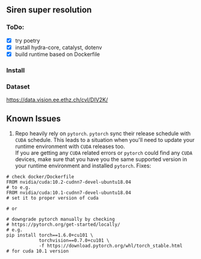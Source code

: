 ## Siren super resolution

### ToDo:
- [x] try poetry  
- [x] install hydra-core, catalyst, dotenv 
- [x] build runtime based on Dockerfile 

### Install

### Dataset

https://data.vision.ee.ethz.ch/cvl/DIV2K/

## Known Issues

1. Repo heavily rely on `pytorch`. 
`pytorch` sync their release schedule with `CUDA` schedule.
This leads to a situation when you'll need to update your runtime
environment with `CUDA` releases too.  
If you are getting any `CUDA` related errors or `pytorch` could find
any `CUDA` devices, make sure that you have you the same supported 
version in your runtime environment and installed `pytorch`.
Fixes: 
```
# check docker/Dockerfile
FROM nvidia/cuda:10.2-cudnn7-devel-ubuntu18.04
# to e.g.
FROM nvidia/cuda:10.1-cudnn7-devel-ubuntu18.04
# set it to proper version of cuda

# or

# downgrade pytorch manually by checking
# https://pytorch.org/get-started/locally/
# e.g.
pip install torch==1.6.0+cu101 \
            torchvision==0.7.0+cu101 \
            -f https://download.pytorch.org/whl/torch_stable.html
# for cuda 10.1 version 
```  
